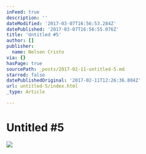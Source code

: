 ```yaml
---
inFeed: true
description: ''
dateModified: '2017-03-07T16:56:53.284Z'
datePublished: '2017-03-07T16:56:55.076Z'
title: 'Untitled #5'
author: []
publisher:
  name: Nelson Cristo
via: {}
hasPage: true
sourcePath: _posts/2017-02-11-untitled-5.md
starred: false
datePublishedOriginal: '2017-02-11T12:26:36.804Z'
url: untitled-5/index.html
_type: Article

---
```

# Untitled \#5
![](https://the-grid-user-content.s3-us-west-2.amazonaws.com/283afba7-17e5-4072-aaba-6334a5b05cac.jpg)